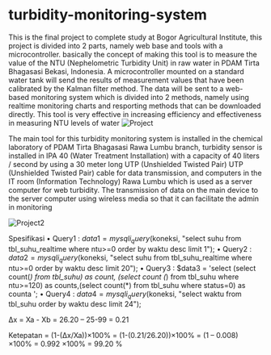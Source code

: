 # turbidity-monitoring-system

This is the final project to complete study at Bogor Agricultural Institute, this project is divided into 2 parts, namely web base and tools with a microcontroller. basically the concept of making this tool is to measure the value of the NTU (Nephelometric Turbidity Unit) in raw water in PDAM Tirta Bhagasasi Bekasi, Indonesia. A microcontroller mounted on a standard water tank will send the results of measurement values that have been calibrated by the Kalman filter method. The data will be sent to a web-based monitoring system which is divided into 2 methods, namely using realtime monitoring charts and resporting methods that can be downloaded directly. This tool is very effective in increasing efficiency and effectiveness in measuring NTU levels of water
![Project](http://4.bp.blogspot.com/-Q5Yw8JOQcro/XhSmxtIjDCI/AAAAAAAAADE/_UtPD0YYS2E4C55FQd-hJEBCSKsbcPpTACK4BGAYYCw/s1600/Picture1cc.png)

The main tool for this turbidity monitoring system is installed in the chemical laboratory of PDAM Tirta Bhagasasi Rawa Lumbu branch, turbidity sensor is installed in IPA 40 (Water Treatment Installation) with a capacity of 40 liters / second by using a 30 meter long UTP (Unshielded Twisted Pair) UTP (Unshielded Twisted Pair) cable for data transmission, and computers in the IT room (Information Technology) Rawa Lumbu which is used as a server computer for web turbidity. The transmission of data on the main device to the server computer using wireless media so that it can facilitate the admin in monitoring

![Project2](http://1.bp.blogspot.com/-nOOxmj9xfgw/XhTBPLoK-JI/AAAAAAAAADw/wouHOkQKAIk77sAO-54Txe2COGLyyqLUQCK4BGAYYCw/s1600/Screen%2BShot%2B2020-01-07%2Bat%2B21.54.49.png)


Spesifikasi 
•	Query1 : $data1 = mysqli_query($koneksi, "select suhu from tbl_suhu_realtime  where ntu>=0 order by waktu desc limit 1");
•	Query2 : $data2 = mysqli_query($koneksi, "select suhu from tbl_suhu_realtime where ntu>=0 order by waktu desc limit 20");
•	Query3 : $data3 = 'select (select count(*) from tbl_suhu) as count, (select count (*) from tbl_suhu where ntu>=120)  as counts,(select count(*) from tbl_suhu where status=0)  as counta ';
•	Query4 : $data4 = mysqli_query($koneksi, "select  waktu from tbl_suhu order by waktu desc limit 24");




Δx =  Xa - Xb
= 26.20 – 25-99
= 0.21

Ketepatan  = (1-(∆x/Xa))×100%
= (1-(0.21/26.20))×100%
= (1 – 0.008) ×100%
= 0.992 ×100%
= 99.20 %

